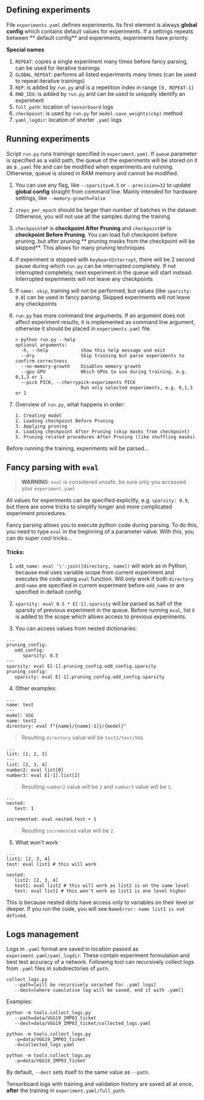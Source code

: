 ## Defining experiments

File `experiments.yaml` defines experiments. Its first element is always **global
config** which contains default values for experiments. If a settings repeats between **
default config** and experiments, experiments have priority.

**Special names**

1. `REPEAT`: copies a single experiment many times before fancy parsing, can be used for
   iterative trainings
2. `GLOBAL_REPEAT`: performs all listed experiments many times (can be used to repeat
   iterative trainings)
3. `REP`: is added by `run.py` and is a repetition index in range `[0, REPEAT-1]`
4. `RND_IDX`: is added by `run.py` and can be used to uniquely identify an experiment
5. `full_path`: location of `tensorboard` logs
6. `checkpoint`: is used by `run.py` for `model.save_weights(ckp)` method
7. `yaml_logdir`: location of shorter `.yaml` logs

## Running experiments

Script `run.py` runs trainings specified in `experiment.yaml`. If `queue` parameter is
specified as a valid path, the queue of the experiments will be stored on it as
a `.yaml` file and can be modified when experiments are running. Otherwise, queue is
stored in RAM memory and cannot be modified.

1. You can use any flag, like `--sparsity=0.5` or `--precision=32` to update **global
   config** straight from command line. Mainly intended for hardware settings,
   like `--memory-growth=False`
2. `steps_per_epoch` should be larger than number of batches in the dataset. Otherwise,
   you will not use all the samples during the training
3. `checkpointAP` is **checkpoint After Pruning** and `checkpointBP` is **checkpoint
   Before Pruning**. You can load full checkpoint before pruning, but after pruning **
   pruning masks from the checkpoint will be skipped**. This allows for many pruning
   techniques
4. If experiment is stopped with `KeyboardInterrupt`, there will be 2 second pause
   during which `run.py` can be interrupted completely. If not interrupted completely,
   next experiment in the queue will start instead. Interrupted experiments will not
   leave any checkpoints
5. If `name: skip`, training will not be performed, but values (like `sparsity: 0.0`)
   can be used in fancy parsing. Skipped experiments will not leave any checkpoints
6. `run.py` has more command line arguments. If an argument does not affect experiment
   results, it is implemented as command line argument, otherwise it should be placed
   in `experiments.yaml` file.
   ```
   > python run.py --help
   optional arguments:
     -h, --help            show this help message and exit
     --dry                 Skip training but parse experiments to confirm correctness
     --no-memory-growth    Disables memory growth
     --gpu GPU             Which GPUs to use during training, e.g. 0,1,3 or 1
     --pick PICK, --cherrypick-experiments PICK
                           Run only selected experiments, e.g. 0,1,3 or 1
   ```

7. Overview of `run.py`, what happens in order:
   ```
   1. Creating model
   2. Loading checkpoint Before Pruning
   3. Applying pruning
   4. Loading checkpoint After Pruning (skip masks from checkpoint)
   5. Pruning related procedures After Pruning (like shuffling masks)
   ```

Before running the training, experiments will be parsed...

## Fancy parsing with `eval`

> **WARNING**: `eval` is considered unsafe, be sure only you accessed your `experiment.yaml`

All values for experiments can be specified explicitly, e.g. `sparsity: 0.9`, but there
are some tricks to simplify longer and more complicated experiment procedures.

Fancy parsing allows you to execute python code during parsing. To do this, you need to
type `eval` in the beginning of a parameter value. With this, you can do super cool
tricks...

#### Tricks:

1. `odd_name: eval '\'.join([directory, name])` will work as in Python, because eval
   uses variable scope from current experiment and executes the code using `eval`
   function. Will only work if both `directory` and `name` are specified in current
   experiment before `odd_name` or are specified in default config.

2. `sparsity: eval 0.5 * E[-1].sparsity` will be parsed as half of the sparsity of
   previous experiment in the queue. Before running `eval`, list `E` is added to the
   scope which allows access to previous experiments.

3. You can access values from nested dictionaries:

```
...
pruning_config:
   odd_config:
      sparsity: 0.5
---
sparsity: eval E[-1].pruning_config.odd_config.sparsity
pruning_config:
   sparsity: eval E[-1].pruning_config.odd_config.sparsity
```

4. Other examples:

```
...
name: test
---
model: VGG
name: test2
directory: eval f"{name}/{name[-1]}/{model}"
```

> Resulting `directory` value will be `test2/test/VGG`

```
...
list: [1, 2, 3]
---
list: [2, 3, 4]
number2: eval list[0]
number3: eval E[-1].list[2]
```

> Resulting `number2` value will be `2` and `number3` value will be `3`.

```
...
nested:
   test: 1

incremented: eval nested.test + 1
```

> Resulting `incremented` value will be `2`.

5. What won't work

```
...
list1: [2, 3, 4]
test: eval list1 # this will work

nested:
   list2: [2, 3, 4]
   test1: eval list2 # this will work as list2 is on the same level
   test: eval list1 # this won't work as list1 is one level higher
```

This is because nested dicts have access only to variables on their level or deeper. If
you run the code, you will see `NameError: name list1 is not defined`.

## Logs management

Logs in `.yaml` format are saved in location passed as `experiment.yaml/yaml_logdir`.
These contain experiment formulation and best test accuracy of a network. Following tool
can recursively collect logs from `.yaml` files in subdirectories of `path`.

```
collect_logs.py 
   --path=[will be recursively serached for .yaml logs] 
   --dest=[where cumulative log will be saved, end it with .yaml]
```

Examples:

```
python -m tools.collect_logs.py 
   --path=data/VGG19_IMP03_ticket 
   --dest=data/VGG19_IMP03_ticket/collected_logs.yaml
```

```
python -m tools.collect_logs.py 
   -p=data/VGG19_IMP03_ticket 
   -d=collected_logs.yaml
```

```
python -m tools.collect_logs.py 
   -p=data/VGG19_IMP03_ticket 
```

By default, `--dest` sets itself to the same value as `--path`.

Tensorboard logs with training and validation history are saved all at once, **after**
the training in `experiment.yaml/full_path`. 
